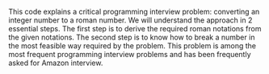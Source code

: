 This code explains a critical programming interview problem: converting an integer number to a roman number.
We will understand the approach in 2 essential steps.
The first step is to derive the required roman notations from the given notations. 
The second step is to know how to break a number in the most feasible way required by the problem. 
This problem is among the most frequent programming interview problems and has been frequently asked for Amazon interview.
